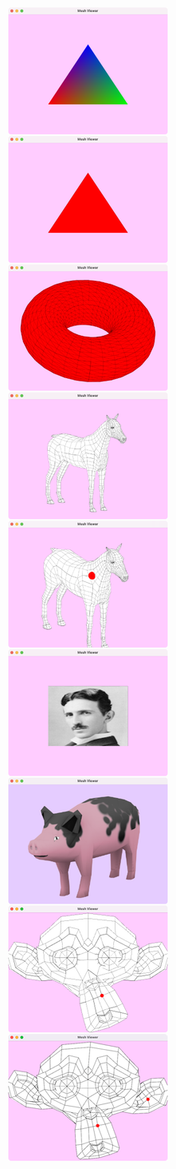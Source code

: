 <img src="https://raw.githubusercontent.com/nobuyuki83/demos_py_qt_mdngl/doc/00_thumbnail.png" width=320>

<img src="https://raw.githubusercontent.com/nobuyuki83/demos_py_qt_mdngl/doc/01_thumbnail.png" width=320>

<img src="https://raw.githubusercontent.com/nobuyuki83/demos_py_qt_mdngl/doc/02_thumbnail.png" width=320>

<img src="https://raw.githubusercontent.com/nobuyuki83/demos_py_qt_mdngl/doc/03_thumbnail.png" width=320>

<img src="https://raw.githubusercontent.com/nobuyuki83/demos_py_qt_mdngl/doc/04_thumbnail.png" width=320>

<img src="https://raw.githubusercontent.com/nobuyuki83/demos_py_qt_mdngl/doc/05_thumbnail.png" width=320>

<img src="https://raw.githubusercontent.com/nobuyuki83/demos_py_qt_mdngl/doc/06_thumbnail.png" width=320>

<img src="https://raw.githubusercontent.com/nobuyuki83/demos_py_qt_mdngl/doc/07_thumbnail.png" width=320>

<img src="https://raw.githubusercontent.com/nobuyuki83/demos_py_qt_mdngl/doc/08_thumbnail.png" width=320>






